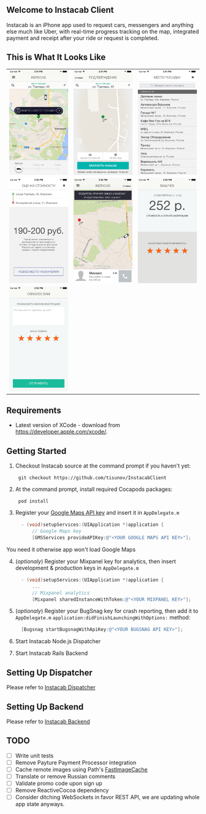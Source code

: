 ## Welcome to Instacab Client

Instacab is an iPhone app used to request cars, messengers and anything else much like Uber, with real-time progress tracking on the map, integrated payment and receipt after your ride or request is completed.

## This is What It Looks Like

<table cellpadding="0" cellspacing="0" border="0">
  <tbody>
    <tr>
      <td><img src="./readme/request.png" alt="Request Screen" width="200"></td>
      <td><img src="./readme/confirmation.png" alt="Confirmation Screen" width="200"></td>
      <td><img src="./readme/pickup_location.png" alt="Choosing Manual Pickup Location" width="200"></td>
    </tr>
    <tr>
      <td><img src="./readme/fare_quote.png" alt="Fare Quote" width="200"></td>
      <td><img src="./readme/progress.png" alt="Waiting For Pickup" width="200"></td>
      <td><img src="./readme/receipt.png" alt="Receipt" width="200"></td>
    </tr>
    <tr>
      <td><img src="./readme/feedback.png" alt="Feedback" width="200"></td>
    </tr>
  </tbody>
</table>


## Requirements
* Latest version of XCode - download from https://developer.apple.com/xcode/.

## Getting Started

1. Checkout Instacab source at the command prompt if you haven't yet:

        git checkout https://github.com/tisunov/InstacabClient

2. At the command prompt, install required Cocapods packages:

        pod install

3. Register your [Google Maps API key](https://developers.google.com/maps/documentation/ios/start#obtaining_an_api_key) and insert it in `AppDelegate.m`

      ```Objective-C
        - (void)setupServices:(UIApplication *)application {
            // Google Maps key
            [GMSServices provideAPIKey:@"<YOUR GOOGLE MAPS API KEY>"];
      ```
  You need it otherwise app won't load Google Maps

4. (*optionaly*) Register your Mixpanel key for analytics, then insert development & production keys in `AppDelegate.m`

      ```Objective-C
        - (void)setupServices:(UIApplication *)application {
            ...
            // Mixpanel analytics
            [Mixpanel sharedInstanceWithToken:@"<YOUR MIXPANEL KEY>"];
      ```

5. (*optionaly*) Register your BugSnag key for crash reporting, then add it to `AppDelegate.m` `application:didFinishLaunchingWithOptions:` method:
  
      ```Objective-C
        [Bugsnag startBugsnagWithApiKey:@"<YOUR BUGSNAG API KEY>"];
      ```

6. Start Instacab Node.js Dispatcher
7. Start Instacab Rails Backend

## Setting Up Dispatcher

Please refer to [Instacab Dispatcher](https://github.com/tisunov/InstacabDispatcher/)

## Setting Up Backend

Please refer to [Instacab Backend](https://github.com/tisunov/Instacab/)

## TODO

- [ ] Write unit tests
- [ ] Remove Payture Payment Processor integration
- [ ] Cache remote images using Path's [FastImageCache](https://github.com/path/FastImageCache)
- [ ] Translate or remove Russian comments
- [ ] Validate promo code upon sign up
- [ ] Remove ReactiveCocoa dependency
- [ ] Consider ditching WebSockets in favor REST API, we are updating whole app state anyways.
